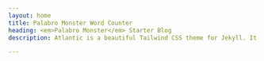 ```yaml
---
layout: home
title: Palabro Monster Word Counter
heading: <em>Palabro Monster</em> Starter Blog
description: Atlantic is a beautiful Tailwind CSS theme for Jekyll. It shows best practices for using Tailwind with Jekyll.

---
```

